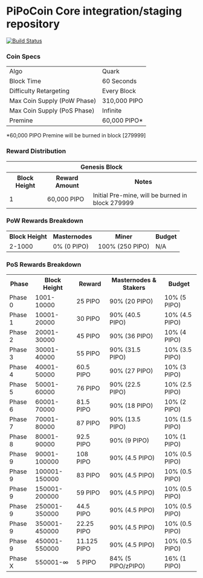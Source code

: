 PiPoCoin Core integration/staging repository
=====================================
[![Build Status](https://travis-ci.org/pipo-project/PiPo-coin.svg?branch=master)](https://travis-ci.org/pipo-project/PiPo-coin)


### Coin Specs
<table>
<tr><td>Algo</td><td>Quark</td></tr>
<tr><td>Block Time</td><td>60 Seconds</td></tr>
<tr><td>Difficulty Retargeting</td><td>Every Block</td></tr>
<tr><td>Max Coin Supply (PoW Phase)</td><td>310,000 PIPO</td></tr>
<tr><td>Max Coin Supply (PoS Phase)</td><td>Infinite</td></tr>
<tr><td>Premine</td><td>60,000 PIPO*</td></tr>
</table>

*60,000 PIPO Premine will be burned in block [279999]

### Reward Distribution

<table>
<th colspan=4>Genesis Block</th>
<tr><th>Block Height</th><th>Reward Amount</th><th>Notes</th></tr>
<tr><td>1</td><td>60,000 PIPO</td><td>Initial Pre-mine, will be burned in block 279999</td></tr>
</table>

### PoW Rewards Breakdown

<table>
<th>Block Height</th><th>Masternodes</th><th>Miner</th><th>Budget</th>
<tr><td>2-1000</td><td>0% (0 PIPO)</td><td>100% (250 PIPO)</td><td>N/A</td></tr>
</table>

### PoS Rewards Breakdown

<table>
<th>Phase</th><th>Block Height</th><th>Reward</th><th>Masternodes & Stakers</th><th>Budget</th>
<tr><td>Phase 0</td><td>1001-10000</td><td>25 PIPO</td><td>90% (20 PIPO)</td><td>10% (5 PIPO)</td></tr>
<tr><td>Phase 1</td><td>10001-20000</td><td>30 PIPO</td><td>90% (40.5 PIPO)</td><td>10% (4.5 PIPO)</td></tr>
<tr><td>Phase 2</td><td>20001-30000</td><td>45 PIPO</td><td>90% (36 PIPO)</td><td>10% (4 PIPO)</td></tr>
<tr><td>Phase 3</td><td>30001-40000</td><td>55 PIPO</td><td>90% (31.5 PIPO)</td><td>10% (3.5 PIPO)</td></tr>
<tr><td>Phase 4</td><td>40001-50000</td><td>60.5 PIPO</td><td>90% (27 PIPO)</td><td>10% (3 PIPO)</td></tr>
<tr><td>Phase 5</td><td>50001-60000</td><td>76 PIPO</td><td>90% (22.5 PIPO)</td><td>10% (2.5 PIPO)</td></tr>
<tr><td>Phase 6</td><td>60001-70000</td><td>81.5 PIPO</td><td>90% (18 PIPO)</td><td>10% (2 PIPO)</td></tr>
<tr><td>Phase 7</td><td>70001-80000</td><td>87 PIPO</td><td>90% (13.5 PIPO)</td><td>10% (1.5 PIPO)</td></tr>
<tr><td>Phase 8</td><td>80001-90000</td><td>92.5 PIPO</td><td>90% (9 PIPO)</td><td>10% (1 PIPO)</td></tr>
<tr><td>Phase 9</td><td>90001-100000</td><td>108 PIPO</td><td>90% (4.5 PIPO)</td><td>10% (0.5 PIPO)</td></tr>
<tr><td>Phase 9</td><td>100001-150000</td><td>83 PIPO</td><td>90% (4.5 PIPO)</td><td>10% (0.5 PIPO)</td></tr>
<tr><td>Phase 9</td><td>150001-200000</td><td>59 PIPO</td><td>90% (4.5 PIPO)</td><td>10% (0.5 PIPO)</td></tr>
<tr><td>Phase 9</td><td>250001-350000</td><td>44.5 PIPO</td><td>90% (4.5 PIPO)</td><td>10% (0.5 PIPO)</td></tr>
<tr><td>Phase 9</td><td>350001-450000</td><td>22.25 PIPO</td><td>90% (4.5 PIPO)</td><td>10% (0.5 PIPO)</td></tr>
<tr><td>Phase 9</td><td>450001-550000</td><td>11.125 PIPO</td><td>90% (4.5 PIPO)</td><td>10% (0.5 PIPO)</td></tr>
<tr><td>Phase X</td><td>550001-∞</td><td>5 PIPO</td><td>84% (5 PIPO/zPIPO)</td><td>16% (1 PIPO)</td></tr>
</table>
